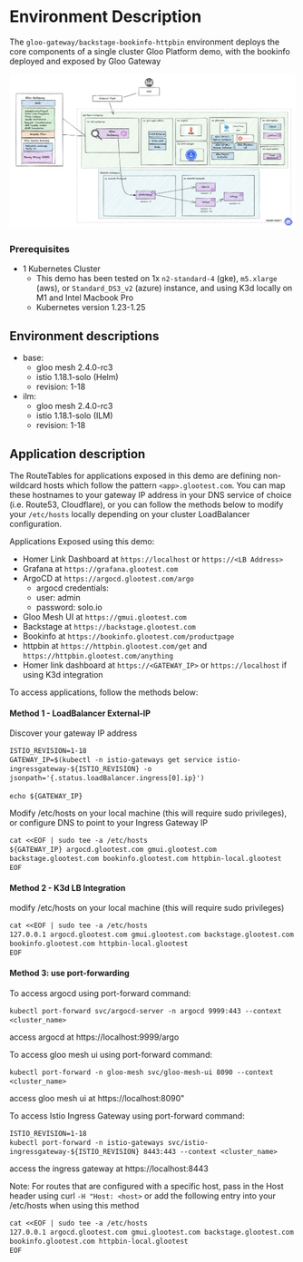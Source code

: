 # Environment Description
The `gloo-gateway/backstage-bookinfo-httpbin` environment deploys the core components of a single cluster Gloo Platform demo, with the bookinfo deployed and exposed by Gloo Gateway

![High Level Architecture](.images/bookinfo-arch-1a.png)

### Prerequisites
- 1 Kubernetes Cluster
    - This demo has been tested on 1x `n2-standard-4` (gke), `m5.xlarge` (aws), or `Standard_DS3_v2` (azure) instance, and using K3d locally on M1 and Intel Macbook Pro
    - Kubernetes version 1.23-1.25

## Environment descriptions
- base:
    - gloo mesh 2.4.0-rc3
    - istio 1.18.1-solo (Helm)
    - revision: 1-18
- ilm:
    - gloo mesh 2.4.0-rc3
    - istio 1.18.1-solo (ILM)
    - revision: 1-18

## Application description

The RouteTables for applications exposed in this demo are defining non-wildcard hosts which follow the pattern `<app>.glootest.com`. You can map these hostnames to your gateway IP address in your DNS service of choice (i.e. Route53, Cloudflare), or you can follow the methods below to modify your `/etc/hosts` locally depending on your cluster LoadBalancer configuration.

Applications Exposed using this demo:
- Homer Link Dashboard at `https://localhost` or `https://<LB Address>`
- Grafana at `https://grafana.glootest.com`
- ArgoCD at `https://argocd.glootest.com/argo`
    - argocd credentials:
    - user: admin
    - password: solo.io
- Gloo Mesh UI at `https://gmui.glootest.com`
- Backstage at `https://backstage.glootest.com`
- Bookinfo at `https://bookinfo.glootest.com/productpage`
- httpbin at `https://httpbin.glootest.com/get` and `https://httpbin.glootest.com/anything`
- Homer link dashboard at `https://<GATEWAY_IP>` or `https://localhost` if using K3d integration

To access applications, follow the methods below:

#### Method 1 - LoadBalancer External-IP

Discover your gateway IP address
```
ISTIO_REVISION=1-18
GATEWAY_IP=$(kubectl -n istio-gateways get service istio-ingressgateway-${ISTIO_REVISION} -o jsonpath='{.status.loadBalancer.ingress[0].ip}')

echo ${GATEWAY_IP}
```

Modify /etc/hosts on your local machine (this will require sudo privileges), or configure DNS to point to your Ingress Gateway IP
```
cat <<EOF | sudo tee -a /etc/hosts
${GATEWAY_IP} argocd.glootest.com gmui.glootest.com backstage.glootest.com bookinfo.glootest.com httpbin-local.glootest
EOF
```

#### Method 2 - K3d LB Integration
modify /etc/hosts on your local machine (this will require sudo privileges)
```
cat <<EOF | sudo tee -a /etc/hosts
127.0.0.1 argocd.glootest.com gmui.glootest.com backstage.glootest.com bookinfo.glootest.com httpbin-local.glootest
EOF
```

#### Method 3: use port-forwarding

To access argocd using port-forward command:
```
kubectl port-forward svc/argocd-server -n argocd 9999:443 --context <cluster_name>
```
access argocd at https://localhost:9999/argo



To access gloo mesh ui using port-forward command:
```
kubectl port-forward -n gloo-mesh svc/gloo-mesh-ui 8090 --context <cluster_name>
```
access gloo mesh ui at https://localhost:8090"



To access Istio Ingress Gateway using port-forward command:
```
ISTIO_REVISION=1-18
kubectl port-forward -n istio-gateways svc/istio-ingressgateway-${ISTIO_REVISION} 8443:443 --context <cluster_name>
```
access the ingress gateway at https://localhost:8443


Note: For routes that are configured with a specific host, pass in the Host header using curl `-H "Host: <host>` or add the following entry into your /etc/hosts when using this method
```
cat <<EOF | sudo tee -a /etc/hosts
127.0.0.1 argocd.glootest.com gmui.glootest.com backstage.glootest.com bookinfo.glootest.com httpbin-local.glootest
EOF
```
